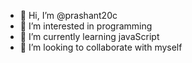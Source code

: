 - 👋 Hi, I’m @prashant20c
- 👀 I’m interested in programming
- 🌱 I’m currently learning javaScript
- 💞️ I’m looking to collaborate with myself

<!---
prashant20c/prashant20c is a ✨ special ✨ repository because its `README.md` (this file) appears on your GitHub profile.
You can click the Preview link to take a look at your changes.
--->
